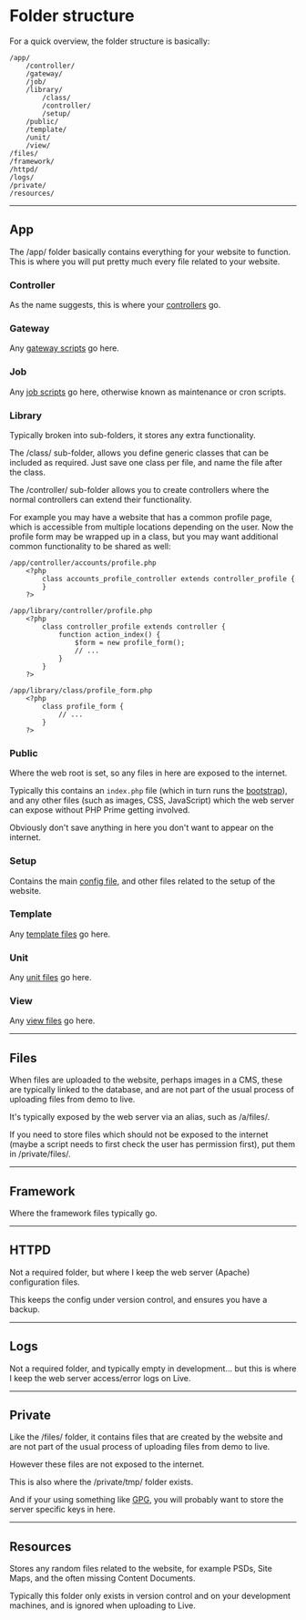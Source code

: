 # Folder structure

For a quick overview, the folder structure is basically:

	/app/
		/controller/
		/gateway/
		/job/
		/library/
			/class/
			/controller/
			/setup/
		/public/
		/template/
		/unit/
		/view/
	/files/
	/framework/
	/httpd/
	/logs/
	/private/
	/resources/

---

## App

The /app/ folder basically contains everything for your website to function. This is where you will put pretty much every file related to your website.

### Controller

As the name suggests, this is where your [controllers](../../doc/setup/controllers.md) go.

### Gateway

Any [gateway scripts](../../doc/setup/gateways.md) go here.

### Job

Any [job scripts](../../doc/setup/jobs.md) go here, otherwise known as maintenance or cron scripts.

### Library

Typically broken into sub-folders, it stores any extra functionality.

The /class/ sub-folder, allows you define generic classes that can be included as required. Just save one class per file, and name the file after the class.

The /controller/ sub-folder allows you to create controllers where the normal controllers can extend their functionality.

For example you may have a website that has a common profile page, which is accessible from multiple locations depending on the user. Now the profile form may be wrapped up in a class, but you may want additional common functionality to be shared as well:

	/app/controller/accounts/profile.php
		<?php
			class accounts_profile_controller extends controller_profile {
			}
		?>

	/app/library/controller/profile.php
		<?php
			class controller_profile extends controller {
				function action_index() {
					$form = new profile_form();
					// ...
				}
			}
		?>

	/app/library/class/profile_form.php
		<?php
			class profile_form {
				// ...
			}
		?>

### Public

Where the web root is set, so any files in here are exposed to the internet.

Typically this contains an `index.php` file (which in turn runs the [bootstrap](../../doc/setup/bootstrap.md)), and any other files (such as images, CSS, JavaScript) which the web server can expose without PHP Prime getting involved.

Obviously don't save anything in here you don't want to appear on the internet.

### Setup

Contains the main [config file](../../doc/setup/config.md), and other files related to the setup of the website.

### Template

Any [template files](../../doc/setup/templates.md) go here.

### Unit

Any [unit files](../../doc/setup/units.md) go here.

### View

Any [view files](../../doc/setup/views.md) go here.

---

## Files

When files are uploaded to the website, perhaps images in a CMS, these are typically linked to the database, and are not part of the usual process of uploading files from demo to live.

It's typically exposed by the web server via an alias, such as /a/files/.

If you need to store files which should not be exposed to the internet (maybe a script needs to first check the user has permission first), put them in /private/files/.

---

## Framework

Where the framework files typically go.

---

## HTTPD

Not a required folder, but where I keep the web server (Apache) configuration files.

This keeps the config under version control, and ensures you have a backup.

---

## Logs

Not a required folder, and typically empty in development... but this is where I keep the web server access/error logs on Live.

---

## Private

Like the /files/ folder, it contains files that are created by the website and are not part of the usual process of uploading files from demo to live.

However these files are not exposed to the internet.

This is also where the /private/tmp/ folder exists.

And if your using something like [GPG](../../doc/helpers/gpg.md), you will probably want to store the server specific keys in here.

---

## Resources

Stores any random files related to the website, for example PSDs, Site Maps, and the often missing Content Documents.

Typically this folder only exists in version control and on your development machines, and is ignored when uploading to Live.
